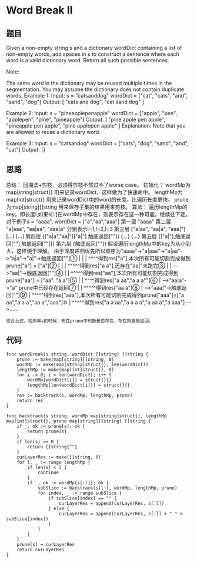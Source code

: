 # Word Break II


## 题目
Given a non-empty string s and a dictionary wordDict containing a list of non-empty words, add spaces in s to construct a sentence where each word is a valid dictionary word. Return all such possible sentences.

Note:

The same word in the dictionary may be reused multiple times in the segmentation.
You may assume the dictionary does not contain duplicate words.
Example 1:
Input:
s = "catsanddog"
wordDict = ["cat", "cats", "and", "sand", "dog"]
Output:
[
  "cats and dog",
  "cat sand dog"
]

Example 2:
Input:
s = "pineapplepenapple"
wordDict = ["apple", "pen", "applepen", "pine", "pineapple"]
Output:
[
  "pine apple pen apple",
  "pineapple pen apple",
  "pine applepen apple"
]
Explanation: Note that you are allowed to reuse a dictionary word.

Example 3:
Input:
s = "catsandog"
wordDict = ["cats", "dog", "sand", "and", "cat"]
Output:
[]


## 思路

总结：
	回溯法+剪枝，必须得剪枝不然过不了worse case。
初始化：
	wordMp为map[string]struct{} 用来记录wordDict，这样做为了快速命中。
	lengthMp为map[int]struct{} 用来记录wordDict中的word的长度。比遍历长度更快。
	prune为map[string][]string 用来保存子集的结果用来剪枝。
算法：
	遍历lengthMp的key，即长度l,如果s[:l]在wordMp中存在，则表示存在这一种可能，继续往下走。
	对于例子s = "aaaa", wordDict = ["a","aa","aaa"]
	第一层 "aaaa"
	第二层 "a|aaa", "aa|aa", "aaa|a" 分别表示l=1,l=2,l=3
	第三层 ["a|aa", "aa|a", "aaa|"] [...] [...]
	第四层 {["a|a","aa|"]["a|"] 触底返回[""]} {...} {...}
	第五层 {["a|"],触底返回[""],触底返回[""]]}
	第六层 {触底返回[""]}
	假设遍历lengthMp中的key为从小到大，这样便于理解。
	由于深度递归优先所以顺序为"aaaa"->"a|aaa"->"a|aa"->"a|a"->"a|"->触底返回[""]①
								   |		|		|	      ^^^^得到res["a"],本次所有可能切割完成得到prune["a"] = ["a"]②
								   |		|		|   ^^^^^得到res["a a"],还存在"aa|"未跑完③
								   |		|	    -->"aa|"->触底返回[""]④
								   |		|		   ^^^^^得到res["aa"],本次所有可能切割完成得到prune["aa"] = ["aa", "a a"]⑤
                                   |        |   ^^^^得到res["a aa","a a a""]⑥
								   |		-->"aa|a"->"a" prune中已经存在返回⑦
								   |		|  ^^^^^得到res["aa a"]⑧
								   |		-->"aaa|"->触底返回[""]⑨
								   |		   ^^^^^得到res["aaa"],本次所有可能切割完成得到prune["aaa"]=["a aa","a a a","aa a","aaa"]⑩
								   |    ^^^^^得到res["a a aa","a a a a","a aa a","a aaa"]
					               -->......
													
	综合上述，检测串s的时候，先在prune中判断是否存在，存在则直接返回。

## 代码


```golang
func wordBreak(s string, wordDict []string) []string {
    prune := make(map[string][]string, 0)
    wordMp := make(map[string]struct{}, len(wordDict))
    lengthMp := make(map[int]struct{}, 0)
    for i := 0; i < len(wordDict); i++ {
        wordMp[wordDict[i]] = struct{}{}
        lengthMp[len(wordDict[i])] = struct{}{}
    }
    res := backtrack(s, wordMp, lengthMp, prune)
    return res
}

func backtrack(s string, wordMp map[string]struct{}, lengthMp map[int]struct{}, prune map[string][]string) []string {
    if _, ok := prune[s]; ok {
        return prune[s]
    }
    if len(s) == 0 {
        return []string{""}
    }
    curLayerRes := make([]string, 0)
    for l, _ := range lengthMp {
        if len(s) < l {
            continue
        }
        if _, ok := wordMp[s[:l]]; ok {
            subSlice := backtrack(s[l:], wordMp, lengthMp, prune)
            for index, _ := range subSlice {
                if subSlice[index] == "" {
                    curLayerRes = append(curLayerRes, s[:l])
                } else {
                    curLayerRes = append(curLayerRes, s[:l] + " " + subSlice[index])
                }
            }
        }
    }
    prune[s] = curLayerRes
    return curLayerRes
}
```

